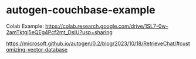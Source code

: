 # autogen-couchbase-example


Colab Example: https://colab.research.google.com/drive/1SL7-0w-2amTktgj5eQEg4Pcf2mt_DsIU?usp=sharing


https://microsoft.github.io/autogen/0.2/blog/2023/10/18/RetrieveChat/#customizing-vector-database
